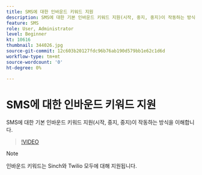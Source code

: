 ```yaml
---
title: SMS에 대한 인바운드 키워드 지원
description: SMS에 대한 기본 인바운드 키워드 지원(시작, 중지, 중지)이 작동하는 방식을 이해합니다.
feature: SMS
role: User, Administrator
level: Beginner
kt: 10616
thumbnail: 344026.jpg
source-git-commit: 12c603b20127fdc96b76ab190d579bb1e62c1d6d
workflow-type: tm+mt
source-wordcount: '0'
ht-degree: 0%

---
```


# SMS에 대한 인바운드 키워드 지원

SMS에 대한 기본 인바운드 키워드 지원(시작, 중지, 중지)이 작동하는 방식을 이해합니다.

>[!VIDEO](https://video.tv.adobe.com/v/344026?quality=12&learn=on)

>[!NOTE]
>
>인바운드 키워드는 Sinch와 Twilio 모두에 대해 지원됩니다.
